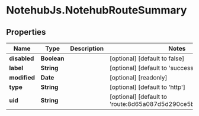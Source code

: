 # NotehubJs.NotehubRouteSummary

## Properties

| Name         | Type        | Description | Notes                                                                    |
| ------------ | ----------- | ----------- | ------------------------------------------------------------------------ |
| **disabled** | **Boolean** |             | [optional] [default to false]                                            |
| **label**    | **String**  |             | [optional] [default to &#39;success route&#39;]                          |
| **modified** | **Date**    |             | [optional] [readonly]                                                    |
| **type**     | **String**  |             | [optional] [default to &#39;http&#39;]                                   |
| **uid**      | **String**  |             | [optional] [default to &#39;route:8d65a087d5d290ce5bdf03aeff2becc0&#39;] |
